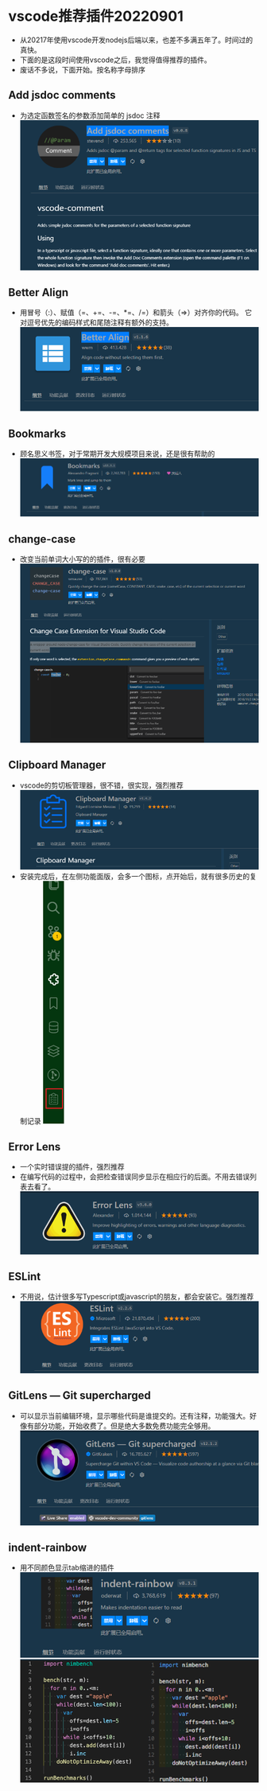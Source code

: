 # vscode推荐插件20220901
- 从20217年使用vscode开发nodejs后端以来，也差不多满五年了。时间过的真快。
- 下面的是这段时间使用vscode之后，我觉得值得推荐的插件。
- 废话不多说，下面开始。按名称字母排序

## Add jsdoc comments
- 为选定函数签名的参数添加简单的 jsdoc 注释
![Add jsdoc comments](./plugs/1.png)

## Better Align
- 用冒号（:）、赋值（=、+=、-=、*=、/=）和箭头（=>）对齐你的代码。 它对逗号优先的编码样式和尾随注释有额外的支持。
![Better Align](./plugs/2.png)

## Bookmarks
- 顾名思义书签，对于常期开发大规模项目来说，还是很有帮助的
![Bookmarks](./plugs/3.png)

## change-case
- 改变当前单词大小写的的插件，很有必要
![change-case](./plugs/4.png)

## Clipboard Manager
- vscode的剪切板管理器，很不错，很实现，强烈推荐
![Clipboard Manager](./plugs/5.png)
- 安装完成后，在左侧功能面版，会多一个图标，点开始后，就有很多历史的复制记录
![Clipboard Manager](./plugs/6.png)

## Error Lens
- 一个实时错误提的插件，强烈推荐
- 在编写代码的过程中，会把检查错误同步显示在相应行的后面。不用去错误列表去看了。
![Error Lens](./plugs/7.png)

## ESLint
- 不用说，估计很多写Typescript或javascript的朋友，都会安装它。强烈推荐
![ESLint](./plugs/8.png)

## GitLens — Git supercharged
- 可以显示当前编辑环境，显示哪些代码是谁提交的。还有注释，功能强大。好像有部分功能，开始收费了。但是绝大多数免费功能完全够用。
![GitLens — Git supercharged](./plugs/9.png)

## indent-rainbow
- 用不同颜色显示tab缩进的插件
![indent-rainbow](./plugs/10.png)
![indent-rainbow](./plugs/11.png)
